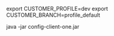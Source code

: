 export CUSTOMER_PROFILE=dev
export CUSTOMER_BRANCH=profile_default

java -jar config-client-one.jar
